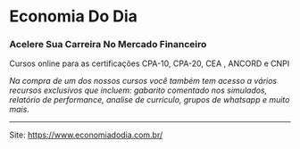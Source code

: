 # Economia Do Dia

### Acelere Sua Carreira No Mercado Financeiro

Cursos online para as certificações CPA-10, CPA-20, CEA , ANCORD e CNPI

_Na compra de um dos nossos cursos você também tem acesso a vários recursos exclusivos que incluem: gabarito comentado nos simulados, relatório de performance, analise de currículo, grupos de whatsapp e muito mais._

---

Site: https://www.economiadodia.com.br/
